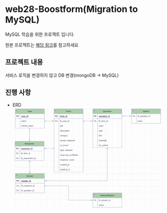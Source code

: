 # web28-Boostform(Migration to MySQL)

MySQL 학습을 위한 프로젝트 입니다.

원본 프로젝트는 [해당 링크](https://github.com/boostcampwm-2022/web28-Boostform)를 참고하세요

## 프로젝트 내용

서비스 로직을 변경하지 않고 DB 변경(mongoDB -> MySQL)

## 진행 사항

- ERD
  ![ERD](./server/docs/erd.png)
